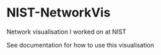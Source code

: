# NIST-NetworkVis

Network visualisation I worked on at NIST

See documentation for how to use this visualisation

